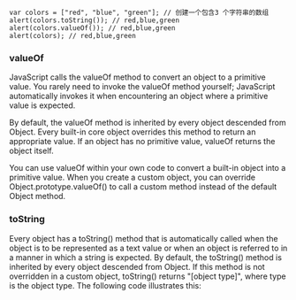 ```
var colors = ["red", "blue", "green"]; // 创建一个包含3 个字符串的数组  
alert(colors.toString()); // red,blue,green  
alert(colors.valueOf()); // red,blue,green  
alert(colors); // red,blue,green  
```


### valueOf

JavaScript calls the valueOf method to convert an object to a primitive value. You rarely need to invoke the valueOf method yourself; JavaScript automatically invokes it when encountering an object where a primitive value is expected.

By default, the valueOf method is inherited by every object descended from Object. Every built-in core object overrides this method to return an appropriate value. If an object has no primitive value, valueOf returns the object itself.

You can use valueOf within your own code to convert a built-in object into a primitive value. When you create a custom object, you can override Object.prototype.valueOf() to call a custom method instead of the default Object method.


### toString

Every object has a toString() method that is automatically called when the object is to be represented as a text value or when an object is referred to in a manner in which a string is expected. By default, the toString() method is inherited by every object descended from Object. If this method is not overridden in a custom object, toString() returns "[object type]", where type is the object type. The following code illustrates this:
